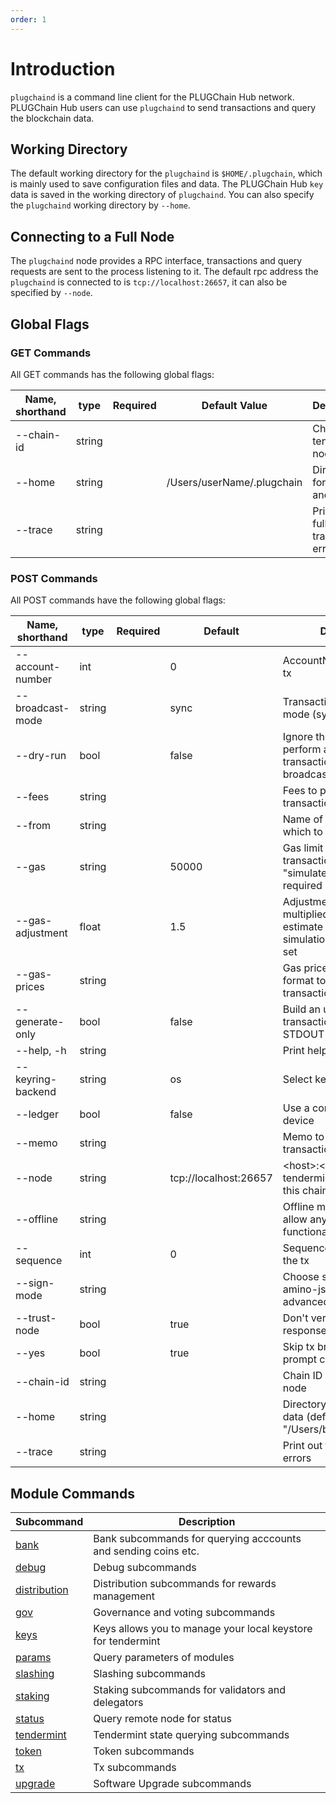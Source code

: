 ```yaml
---
order: 1
---
```


# Introduction

`plugchaind` is a command line client for the PLUGChain Hub network. PLUGChain Hub users can use `plugchaind` to send transactions and query the blockchain data.

## Working Directory

The default working directory for the `plugchaind` is `$HOME/.plugchain`, which is mainly used to save configuration files and data. The PLUGChain Hub `key` data is saved in the working directory of `plugchaind`. You can also specify the `plugchaind`  working directory by `--home`.

## Connecting to a Full Node

The `plugchaind` node provides a RPC interface, transactions and query requests are sent to the process listening to it. The default rpc address the `plugchaind` is connected to is `tcp://localhost:26657`, it can also be specified by `--node`.

## Global Flags

### GET Commands

All GET commands has the following global flags:

| Name, shorthand | type   | Required | Default Value        | Description                          |
| --------------- | ------ | -------- | -------------------- | ------------------------------------ |
| --chain-id      | string |          |                      | Chain ID of tendermint node          |
| --home          | string |          | /Users/userName/.plugchain | Directory for config and data        |
| --trace         | string |          |                      | Print out full stack trace on errors |

### POST Commands

All POST commands have the following global flags:

| Name, shorthand   | type   | Required | Default               | Description                                                                                                    |
| ----------------- | ------ | -------- | --------------------- | -------------------------------------------------------------------------------------------------------------- |
| --account-number  | int    |          | 0                     | AccountNumber to sign the tx                                                                                   |
| --broadcast-mode  | string |          | sync                  | Transaction broadcasting mode (sync \| async \| block)                                                         |
| --dry-run         | bool   |          | false                 | Ignore the --gas flag and perform a simulation of a transaction, but don't broadcast it                        |
| --fees            | string |          |                       | Fees to pay along with transaction                                                                             |
| --from            | string |          |                       | Name of private key with which to sign                                                                         |
| --gas             | string |          | 50000                 | Gas limit to set per-transaction; set to "simulate" to calculate required gas automatically                    |
| --gas-adjustment  | float  |          | 1.5                   | Adjustment factor to be multiplied against the estimate returned by the tx simulation; if the gas limit is set |
| --gas-prices      | string |          |                       | Gas prices in decimal format to determine the transaction fee                                                  |
| --generate-only   | bool   |          | false                 | Build an unsigned transaction and write it to STDOUT                                                           |
| --help, -h        | string |          |                       | Print help message                                                                                             |
| --keyring-backend | string |          | os                    | Select keyring's backend                                                                                       |
| --ledger          | bool   |          | false                 | Use a connected Ledger device                                                                                  |
| --memo            | string |          |                       | Memo to send along with transaction                                                                            |
| --node            | string |          | tcp://localhost:26657 | \<host>:\<port> to tendermint rpc interface for this chain                                                     |
| --offline         | string |          |                       | Offline mode (does not allow any online functionality)                                                         |
| --sequence        | int    |          | 0                     | Sequence number to sign the tx                                                                                 |
| --sign-mode       | string |          |                       | Choose sign mode (direct \| amino-json), this is an advanced feature                                           |
| --trust-node      | bool   |          | true                  | Don't verify proofs for responses                                                                              |
| --yes             | bool   |          | true                  | Skip tx broadcasting prompt confirmation                                                                       |
| --chain-id        | string |          |                       | Chain ID of tendermint node                                                                                    |
| --home            | string |          |                       | Directory for config and data (default "/Users/bianjie/.plugchain")                                                 |
| --trace           | string |          |                       | Print out full stack trace on errors                                                                           |

## Module Commands

| **Subcommand**                    | **Description**                                                |
| --------------------------------- | -------------------------------------------------------------- |
| [bank](./bank.md)                 | Bank subcommands for querying acccounts and sending coins etc. |
| [debug](./debug.md)               | Debug subcommands                                              |
| [distribution](./distribution.md) | Distribution subcommands for rewards management                |
| [gov](./gov.md)                   | Governance and voting subcommands                              |
| [keys](./keys.md)                 | Keys allows you to manage your local keystore for tendermint   |
| [params](./params.md)             | Query parameters of modules                                    |
| [slashing](./slashing.md)         | Slashing subcommands                                           |
| [staking](./staking.md)           | Staking subcommands for validators and delegators              |
| [status](./status.md)             | Query remote node for status                                   |
| [tendermint](./tendermint.md)     | Tendermint state querying subcommands                          |
| [token](./token.md)               | Token subcommands                                              |
| [tx](./tx.md)                     | Tx subcommands                                                 |
| [upgrade](./upgrade.md)           | Software Upgrade subcommands                                   |
